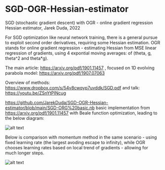 # SGD-OGR-Hessian-estimator
SGD (stochastic gradient descent) with OGR - online gradient regression Hessian estimator, Jarek Duda, 2022

For SGD optimization like neural network training, there is a general pursue to exploit second order derivatives, requiring some Hessian estimation. OGR stands for online gradient regression - estimating Hessian from MSE linear regression of gradients, using 4 expontial moving averages: of (theta, g, theta^2 and theta*g). 

The main article: https://arxiv.org/pdf/1901.11457 , focused on 1D evolving parabola model: https://arxiv.org/pdf/1907.07063

Overview of methods: https://www.dropbox.com/s/54v8cwqyp7uvddk/SGD.pdf and talk: https://youtu.be/ZSnYtPINcug

https://github.com/JarekDuda/SGD-OGR-Hessian-estimator/blob/main/SGD-ORG%20basic.nb basic implementation from https://arxiv.org/pdf/1901.11457 with Beale function optimization, leading to the below diagram:

![alt text](https://github.com/JarekDuda/SGD-OGR-Hessian-estimator/blob/main/OGR%20beale.png)

Below is comparison with momentum method in the same scenario - using fixed learning rate (the largest avoding escape to infinity), while OGR chooses learning rates based on local trend of gradients - allowing for much longer steps.

![alt text](https://github.com/JarekDuda/SGD-OGR-Hessian-estimator/blob/main/momentum.png)
